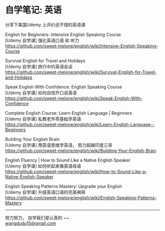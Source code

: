 # 自学笔记:   英语

分享下美国Udemy 上评价还不错的英语课

English for Beginners: Intensive English Speaking Course <br/>
[Udemy 自学课]  强化英语口语 和 听力 <br/>
https://github.com/sweet-melone/english/wiki/Intensive-English-Speaking-Course


Survival English for Travel and Holidays<br/>
[Udemy 自学课]  旅行中的英语会话<br/>
https://github.com/sweet-melone/english/wiki/Survival-English-for-Travel-and-Holidays


Speak English With Confidence: English Speaking Course<br/>
[Udemy 自学课]  如何自信开口说英语<br/>
https://github.com/sweet-melone/english/wiki/Speak-English-With-Confidence


Complete English Course: Learn English Language | Beginners  <br/>
[Udemy 自学课]  私教老外零基础学英语 <br/>
https://github.com/sweet-melone/english/wiki/Learn-English-Language--Beginners


Building Your English Brain	 <br/>
[Udemy 自学课]  用英语思维学英语， 努力超越印度三哥 <br/>
https://github.com/sweet-melone/english/wiki/Building-Your-English-Brain


English Fluency | How to Sound Like a Native English Speaker<br/>
[Udemy 自学课]  如何听起来像英语母语<br/>
https://github.com/sweet-melone/english/wiki/How-to-Sound-Like-a-Native-English-Speaker

English Speaking Patterns Mastery: Upgrade your English<br/>
[Udemy 自学课]  升级英语口语的完美阐释<br/>
https://github.com/sweet-melone/english/wiki/English-Speaking-Patterns-Mastery

-----------------------------------------------

努力努力， 自学我们是认真的 ~~  <br/>
wangdudu15@gmail.com
